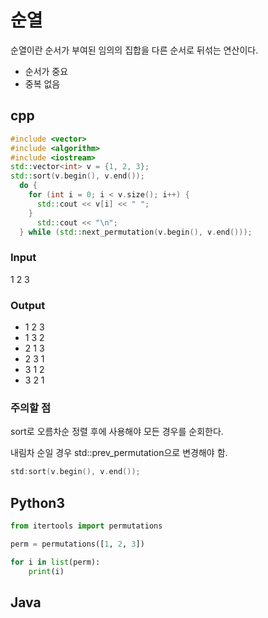 # 순열
순열이란 순서가 부여된 임의의 집합을 다른 순서로 뒤섞는 연산이다.

* 순서가 중요
* 중복 없음

## cpp

```cpp
#include <vector>
#include <algorithm>
#include <iostream>
std::vector<int> v = {1, 2, 3};
std::sort(v.begin(), v.end());
  do {
    for (int i = 0; i < v.size(); i++) {
      std::cout << v[i] << " ";
    }
      std::cout << "\n";
  } while (std::next_permutation(v.begin(), v.end()));
```
### Input
1 2 3
### Output
- 1 2 3 
- 1 3 2
- 2 1 3
- 2 3 1
- 3 1 2
- 3 2 1
### 주의할 점
sort로 오름차순 정렬 후에 사용해야 모든 경우를 순회한다.

내림차 순일 경우 std::prev_permutation으로 변경해야 함.
```cpp
std:sort(v.begin(), v.end());
```

## Python3

```python
from itertools import permutations

perm = permutations([1, 2, 3])

for i in list(perm):
    print(i)
```
## Java
